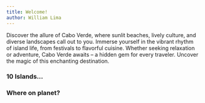 ```yaml
---
title: Welcome!
author: William Lima
---
```


Discover the allure of Cabo Verde, where sunlit beaches, lively culture, and diverse landscapes call out to you. Immerse yourself in the vibrant rhythm of island life, from festivals to flavorful cuisine. Whether seeking relaxation or adventure, Cabo Verde awaits – a hidden gem for every traveler. Uncover the magic of this enchanting destination.

### 10 Islands...

<Grid />

### Where on planet?

<Map />
